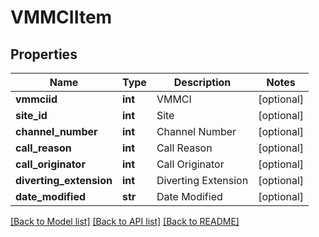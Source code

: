 # VMMCIItem

## Properties
Name | Type | Description | Notes
------------ | ------------- | ------------- | -------------
**vmmciid** | **int** | VMMCI | [optional] 
**site_id** | **int** | Site | [optional] 
**channel_number** | **int** | Channel Number | [optional] 
**call_reason** | **int** | Call Reason | [optional] 
**call_originator** | **int** | Call Originator | [optional] 
**diverting_extension** | **int** | Diverting Extension | [optional] 
**date_modified** | **str** | Date Modified | [optional] 

[[Back to Model list]](../README.md#documentation-for-models) [[Back to API list]](../README.md#documentation-for-api-endpoints) [[Back to README]](../README.md)


